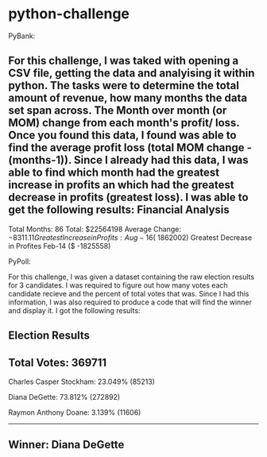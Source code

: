 # python-challenge

PyBank: 


 For this challenge, I was taked with opening a CSV file, getting the data and analyising it within python. The tasks were to determine the total amount of revenue,
 how many months the data set span across. The Month over month (or MOM) change from each month's profit/ loss. Once you found this data, I found was able to find 
 the average profit loss (total MOM change - (months-1)).  Since I already had this data, I was able to find which month had the greatest increase in profits an
 which had the greatest decrease in profits (greatest loss). I was able to get the following results: 
 Financial Analysis
----------------------------------
Total Months: 86
Total: $22564198
Average Change: $-8311.11
Greatest Increase in Profits: Aug-16 ($ 1862002)
Greatest Decrease in Profites Feb-14 ($ -1825558)


PyPoll:

For this challenge, I was given a dataset containing the raw election results for 3 candidates. I was required to figure out how many votes each candidate recieve
and the percent of total votes that was. Since I had this information, I was also required to produce a code that will find the winner and display it. I got the
following results:

Election Results
----------------------------------
 Total Votes: 369711
----------------------------------

Charles Casper Stockham: 23.049% (85213)

Diana DeGette: 73.812% (272892)

Raymon Anthony Doane: 3.139% (11606)

----------------------------------
Winner: Diana DeGette
----------------------------------
